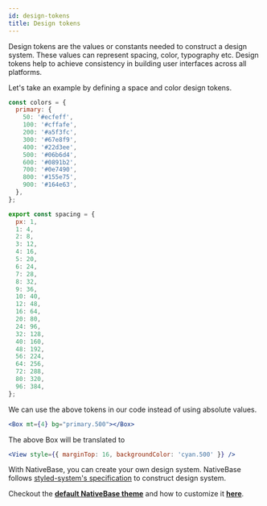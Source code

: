 ```yaml
---
id: design-tokens
title: Design tokens
---
```


Design tokens are the values or constants needed to construct a design system. These values can represent spacing, color, typography etc. Design tokens help to achieve consistency in building user interfaces across all platforms.

Let's take an example by defining a space and color design tokens.

```jsx title="colors"
const colors = {
  primary: {
    50: '#ecfeff',
    100: '#cffafe',
    200: '#a5f3fc',
    300: '#67e8f9',
    400: '#22d3ee',
    500: '#06b6d4',
    600: '#0891b2',
    700: '#0e7490',
    800: '#155e75',
    900: '#164e63',
  },
};
```

```jsx title="spacing"
export const spacing = {
  px: 1,
  1: 4,
  2: 8,
  3: 12,
  4: 16,
  5: 20,
  6: 24,
  7: 28,
  8: 32,
  9: 36,
  10: 40,
  12: 48,
  16: 64,
  20: 80,
  24: 96,
  32: 128,
  40: 160,
  48: 192,
  56: 224,
  64: 256,
  72: 288,
  80: 320,
  96: 384,
};
```

We can use the above tokens in our code instead of using absolute values.

```jsx title="using the above tokens in Box component"
<Box mt={4} bg="primary.500"></Box>
```

The above Box will be translated to

```jsx title="actual applied styles"
<View style={{ marginTop: 16, backgroundColor: 'cyan.500' }} />
```

With NativeBase, you can create your own design system. NativeBase follows [styled-system's specification](https://styled-system.com/theme-specification/) to construct design system.

Checkout the **[default NativeBase theme](default-theme)** and how to customize it **[here](customizing-theme)**.
